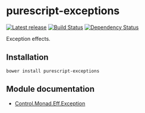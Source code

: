 # purescript-exceptions

[![Latest release](http://img.shields.io/bower/v/purescript-exceptions.svg)](https://github.com/purescript/purescript-exceptions/releases)
[![Build Status](https://travis-ci.org/purescript/purescript-exceptions.svg?branch=master)](https://travis-ci.org/purescript/purescript-exceptions)
[![Dependency Status](https://www.versioneye.com/user/projects/55848c6b363861001b000198/badge.svg?style=flat)](https://www.versioneye.com/user/projects/55848c6b363861001b000198)

Exception effects.

## Installation

```
bower install purescript-exceptions
```

## Module documentation

- [Control.Monad.Eff.Exception](docs/Control/Monad/Eff/Exception.md)
